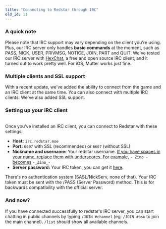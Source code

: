 ```yaml
---
title: "Connecting to Redstar through IRC"
old_id: 11
---
```


### A quick note
Please note that IRC support may vary depending on the client you're using. Plus, our IRC server only handles **basic commands** at the moment, such as PASS, NICK, USER, PRIVMSG, NOTICE, JOIN, PART and QUIT.
We've tested our IRC server with [HexChat](https://hexchat.github.io), a free and open source IRC client, and it turned out to work pretty well. For iOS, Mutter works just fine.

### Multiple clients and SSL support
With a recent update, we've added the ability to connect from the game and an IRC client at the same time. You can also connect with multiple IRC clients. We've also added SSL support.

### Setting up your IRC client
<br>
Once you've installed an IRC client, you can connect to Redstar with these settings:

- **Host:** `irc.redstar.moe`
- **Port:** `6697` with SSL (recommended) or `6667` (without SSL)
- **Nickname and username:** Your redstar username. <u>If you have spaces in your name, replace them with underscores. For example,</u> `- Zino -` <u>becomes</u> `-_Zino_-`
- **Server password:** Your IRC token, you can get it [here](/irc).

There's no authentication system (SASL/NickServ, none of that). Your IRC token must be sent with the /PASS (Server Password) method. This is for backwards compatibility with the official server.

### And now?
If you have connected successfully to redstar's IRC server, you can start chatting in public channels by typing `/JOIN #channel` (eg: `/JOIN #osu` to join the main channel). `/list` should show all available channels.